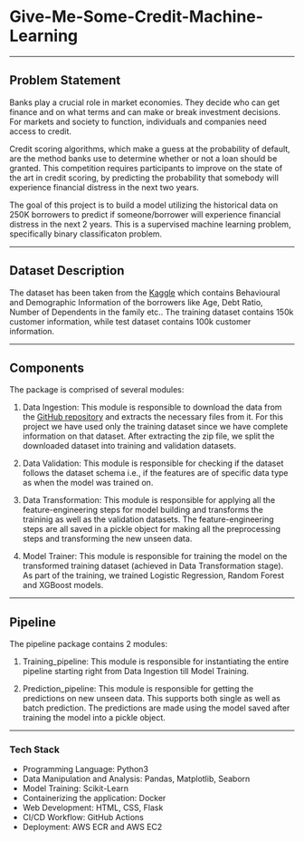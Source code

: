 # Give-Me-Some-Credit-Machine-Learning

---

## Problem Statement

Banks play a crucial role in market economies. They decide who can get finance and on what terms and can make or break investment decisions. For markets and society to function, individuals and companies need access to credit.

Credit scoring algorithms, which make a guess at the probability of default, are the method banks use to determine whether or not a loan should be granted. This competition requires participants to improve on the state of the art in credit scoring, by predicting the probability that somebody will experience financial distress in the next two years.

The goal of this project is to build a model utilizing the historical data on 250K
borrowers to predict if someone/borrower will experience financial distress in the next 2 years. This is a supervised machine learning problem, specifically binary classificaton problem.

---

## Dataset Description

The dataset has been taken from the [Kaggle](https://www.kaggle.com/c/GiveMeSomeCredit) which contains Behavioural and Demographic Information of the borrowers like Age, Debt Ratio, Number of Dependents in the family etc..
The training dataset contains 150k customer information, while test dataset contains
100k customer information.

---

## Components

The package is comprised of several modules:

1. Data Ingestion: This module is responsible to download the data from the [GitHub repository](https://github.com/Chirag1994/Datasets) and extracts the necessary files from it. For this project we have used only the training dataset since we have complete information on that dataset. After extracting the zip file, we split the downloaded dataset into training and validation datasets.

2. Data Validation: This module is responsible for checking if the dataset follows the dataset schema i.e., if the features are of specific data type as when the model was trained on.

3. Data Transformation: This module is responsible for applying all the feature-engineering steps for model building and transforms the traininig as well as the validation datasets. The feature-engineering steps are all saved in a pickle object for making all the preprocessing steps and transforming the new unseen data.

4. Model Trainer: This module is responsible for training the model on the transformed training dataset (achieved in Data Transformation stage). As part of the training, we trained Logistic Regression, Random Forest and XGBoost models.

---

## Pipeline

The pipeline package contains 2 modules:

1. Training_pipeline: This module is responsible for instantiating the entire pipeline starting right from Data Ingestion till Model Training.

2. Prediction_pipeline: This module is responsible for getting the predictions on new unseen data. This supports both single as well as batch prediction. The predictions are made using the model saved after training the model into a pickle object.

---

### Tech Stack

- Programming Language: Python3
- Data Manipulation and Analysis: Pandas, Matplotlib, Seaborn
- Model Training: Scikit-Learn
- Containerizing the application: Docker
- Web Development: HTML, CSS, Flask
- CI/CD Workflow: GitHub Actions
- Deployment: AWS ECR and AWS EC2
